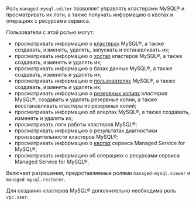 Роль `managed-mysql.editor` позволяет управлять кластерами MySQL® и просматривать их логи, а также получать информацию о квотах и операциях с ресурсами сервиса.

Пользователи с этой ролью могут:
* просматривать информацию о [кластерах](../../managed-mysql/concepts/index.md) MySQL®, а также создавать, изменять, удалять, запускать и останавливать их;
* просматривать информацию о [хостах](../../managed-mysql/concepts/instance-types.md) кластеров MySQL®, а также создавать, изменять и удалять их;
* просматривать информацию о базах данных MySQL®, а также создавать, изменять и удалять их;
* просматривать информацию о [пользователях](../../managed-mysql/concepts/user-rights.md) MySQL®, а также создавать, изменять и удалять их;
* просматривать информацию о [резервных копиях](../../managed-mysql/concepts/backup.md) кластеров MySQL®, создавать и удалять резервные копии, а также восстанавливать кластеры из резервных копий;
* просматривать информацию об алертах MySQL®, а также создавать, изменять и удалять их;
* просматривать логи работы кластеров MySQL®;
* просматривать информацию о результатах диагностики производительности кластеров MySQL®;
* просматривать информацию о [квотах](../../managed-mysql/concepts/limits.md#mmy-quotas) сервиса Managed Service for MySQL®;
* просматривать информацию об операциях с ресурсами сервиса Managed Service for MySQL®.

Включает разрешения, предоставляемые ролями `managed-mysql.viewer` и `managed-mysql.restorer`.

Для создания кластеров MySQL® дополнительно необходима роль `vpc.user`.